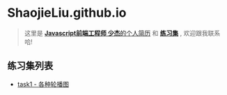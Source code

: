 # ShaojieLiu.github.io
>这里是 [**Javascript前端工程师 少杰**的个人简历]() 和 **[练习集]()** , 欢迎跟我联系哈!

## 练习集列表
- [task1 - 各种轮播图](ShaojieLiu.github.io/作品集/task1轮播图/carousel.html)
